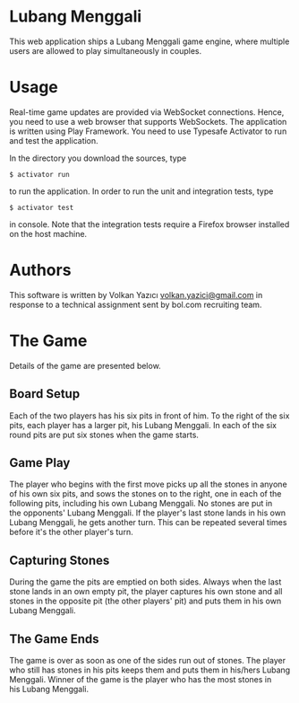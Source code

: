 Lubang Menggali
===============

This web application ships a Lubang Menggali game engine, where multiple users
are allowed to play simultaneously in couples.


Usage
=====

Real-time game updates are provided via WebSocket connections. Hence, you need
to use a web browser that supports WebSockets. The application is written using
Play Framework. You need to use Typesafe Activator to run and test the
application.

In the directory you download the sources, type

    $ activator run

to run the application. In order to run the unit and integration tests, type

    $ activator test

in console. Note that the integration tests require a Firefox browser installed
on the host machine.


Authors
=======

This software is written by Volkan Yazıcı <volkan.yazici@gmail.com> in response
to a technical assignment sent by bol.com recruiting team.


The Game
========

Details of the game are presented below.


Board Setup
-----------

Each of the two players has his six pits in front of him. To the right of the
six pits, each player has a larger pit, his Lubang Menggali. In each of the six
round pits are put six stones when the game starts.


Game Play
---------

The player who begins with the first move picks up all the stones in anyone of
his own six pits, and sows the stones on to the right, one in each of the
following pits, including his own Lubang Menggali. No stones are put in
the opponents' Lubang Menggali. If the player's last stone lands in his own
Lubang Menggali, he gets another turn. This can be repeated several times before
it's the other player's turn.


Capturing Stones
----------------

During the game the pits are emptied on both sides. Always when the last stone
lands in an own empty pit, the player captures his own stone and all stones in
the opposite pit (the other players' pit) and puts them in his own Lubang
Menggali.


The Game Ends
-------------

The game is over as soon as one of the sides run out of stones. The player who
still has stones in his pits keeps them and puts them in his/hers Lubang
Menggali. Winner of the game is the player who has the most stones in his Lubang
Menggali.
